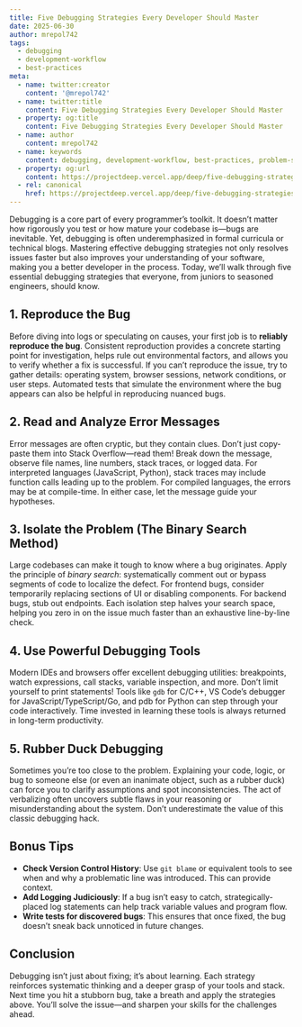 ```yaml
---
title: Five Debugging Strategies Every Developer Should Master
date: 2025-06-30
author: mrepol742
tags:
  - debugging
  - development-workflow
  - best-practices
meta:
  - name: twitter:creator
    content: '@mrepol742'
  - name: twitter:title
    content: Five Debugging Strategies Every Developer Should Master
  - property: og:title
    content: Five Debugging Strategies Every Developer Should Master
  - name: author
    content: mrepol742
  - name: keywords
    content: debugging, development-workflow, best-practices, problem-solving, software-engineering
  - property: og:url
    content: https://projectdeep.vercel.app/deep/five-debugging-strategies-every-developer-should-master/
  - rel: canonical
    href: https://projectdeep.vercel.app/deep/five-debugging-strategies-every-developer-should-master/
---
```


Debugging is a core part of every programmer’s toolkit. It doesn’t matter how rigorously you test or how mature your codebase is—bugs are inevitable. Yet, debugging is often underemphasized in formal curricula or technical blogs. Mastering effective debugging strategies not only resolves issues faster but also improves your understanding of your software, making you a better developer in the process. Today, we’ll walk through five essential debugging strategies that everyone, from juniors to seasoned engineers, should know.

## 1. Reproduce the Bug

Before diving into logs or speculating on causes, your first job is to **reliably reproduce the bug**. Consistent reproduction provides a concrete starting point for investigation, helps rule out environmental factors, and allows you to verify whether a fix is successful. If you can’t reproduce the issue, try to gather details: operating system, browser sessions, network conditions, or user steps. Automated tests that simulate the environment where the bug appears can also be helpful in reproducing nuanced bugs.

## 2. Read and Analyze Error Messages

Error messages are often cryptic, but they contain clues. Don’t just copy-paste them into Stack Overflow—read them! Break down the message, observe file names, line numbers, stack traces, or logged data. For interpreted languages (JavaScript, Python), stack traces may include function calls leading up to the problem. For compiled languages, the errors may be at compile-time. In either case, let the message guide your hypotheses.

## 3. Isolate the Problem (The Binary Search Method)

Large codebases can make it tough to know where a bug originates. Apply the principle of *binary search*: systematically comment out or bypass segments of code to localize the defect. For frontend bugs, consider temporarily replacing sections of UI or disabling components. For backend bugs, stub out endpoints. Each isolation step halves your search space, helping you zero in on the issue much faster than an exhaustive line-by-line check.

## 4. Use Powerful Debugging Tools

Modern IDEs and browsers offer excellent debugging utilities: breakpoints, watch expressions, call stacks, variable inspection, and more. Don’t limit yourself to print statements! Tools like `gdb` for C/C++, VS Code’s debugger for JavaScript/TypeScript/Go, and pdb for Python can step through your code interactively. Time invested in learning these tools is always returned in long-term productivity.

## 5. Rubber Duck Debugging

Sometimes you’re too close to the problem. Explaining your code, logic, or bug to someone else (or even an inanimate object, such as a rubber duck) can force you to clarify assumptions and spot inconsistencies. The act of verbalizing often uncovers subtle flaws in your reasoning or misunderstanding about the system. Don’t underestimate the value of this classic debugging hack.

## Bonus Tips

- **Check Version Control History**: Use `git blame` or equivalent tools to see when and why a problematic line was introduced. This can provide context.
- **Add Logging Judiciously**: If a bug isn’t easy to catch, strategically-placed log statements can help track variable values and program flow.
- **Write tests for discovered bugs**: This ensures that once fixed, the bug doesn’t sneak back unnoticed in future changes.

## Conclusion

Debugging isn’t just about fixing; it’s about learning. Each strategy reinforces systematic thinking and a deeper grasp of your tools and stack. Next time you hit a stubborn bug, take a breath and apply the strategies above. You’ll solve the issue—and sharpen your skills for the challenges ahead.
